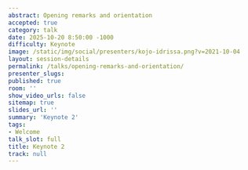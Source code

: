 ```yaml
---
abstract: Opening remarks and orientation
accepted: true
category: talk
date: 2025-10-20 8:50:00 -1000
difficulty: Keynote
image: /static/img/social/presenters/kojo-idrissa.png?v=2021-10-04
layout: session-details
permalink: /talks/opening-remarks-and-orientation/
presenter_slugs:
published: true
room: ''
show_video_urls: false
sitemap: true
slides_url: ''
summary: 'Keynote 2'
tags:
- Welcome
talk_slot: full
title: Keynote 2
track: null
---
```

